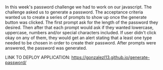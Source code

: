 In this week's password challenge we had to work on our javascript.
The challenge asked us to generate a password. The acceptance criteria wanted us to create a series of prompts to show up once the generate button was clicked.
The first prompt ask for the length of the password they desired.
Then after that each prompt would ask if they wanted lowercase, uppercase, numbers and/or special characters included.
If user didn't click okay on any of them, they would get an alert stating that a least one type needed to be chosen in order to create their password.
After prompts were answered, the password was generated.

LINK TO DEPLOY APPLICATION: https://gonzalezl13.github.io/generate-password/
